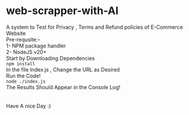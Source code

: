 # web-scrapper-with-AI
A system to Test for Privacy , Terms and Refund policies of E-Commerce Website\
Pre-requsite:-\
1- NPM package handler\
2- NodeJS v20+\
Start by Downloading Dependencies\
```npm install```\
In the file Index.js , Change the URL as Desired\
Run the Code!\
```node ./index.js```\
The Results Should Appear in the Console Log!\
\
\
Have A nice Day :)
